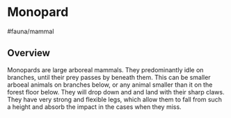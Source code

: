 # Monopard
#fauna/mammal

## Overview
Monopards are large arboreal mammals. They predominantly idle on branches, until their prey passes by beneath them. This can be smaller arboeal animals on branches below, or any animal smaller than it on the forest floor below. They will drop down and and land with their sharp claws. They have very strong and flexible legs, which allow them to fall from such a height and absorb the impact in the cases when they miss.